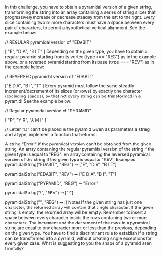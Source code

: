 In this challenge, you have to obtain a pyramidal version of a given string, transforming the string into an array containing a series of string slices that progressively increase or decrease steadily from the left to the right. Every slice containing two or more characters must have a space between every pair of characters, to permit a hypothetical vertical alignment. See the example below:

// REGULAR pyramidal version of "EDABIT"

[ "E",
 "D A",
"B I T" ]
Depending on the given type, you have to obtain a regular pyramid starting from its vertex (type === "REG") as in the example above, or a reversed pyramid starting from its base (type === "REV") as in the example below:

// REVERSED pyramidal version of "EDABIT"

["E D A",
  "B I",
   "T"  ]
Every pyramid must follow the same steadily increment/decrement of its slices (or rows) by exactly one character (excluding spaces), so that not every string can be transformed in a pyramid! See the example below:

// Regular pyramidal version of "PYRAMID"

[ "P",
 "Y R",
"A M I" ]

// Letter "D" can't be placed in the pyramid
Given as parameters a string and a type, implement a function that returns:

A string "Error!" if the pyramidal version can't be obtained from the given string.
An array containing the regular pyramidal version of the string if the given type is equal to "REG".
An array containing the reversed pyramidal version of the string if the given type is equal to "REV".
Examples
pyramidalString("EDABIT", "REG") ➞ ["E", "D A", "B I T"]

pyramidalString("EDABIT", "REV") ➞ ["E D A", "B I", "T"]

pyramidalString("PYRAMID", "REG") ➞ "Error!"

pyramidalString("!", "REV") ➞ ["!"]

pyramidalString("", "REG") ➞ []
Notes
If the given string has just one character, the returned array will contain that single character. If the given string is empty, the returned array will be empty.
Remember to insert a space between every character inside the rows containing two or more characters.
The increment and the decrement of the rows in a pyramidal string are equal to one character more or less than the previous, depending on the given type.
You have to find a discriminant rule to establish if a string can be transformed into a pyramid, without creating single exceptions for every given case. What is suggesting to you the shape of a pyramid seen frontally?